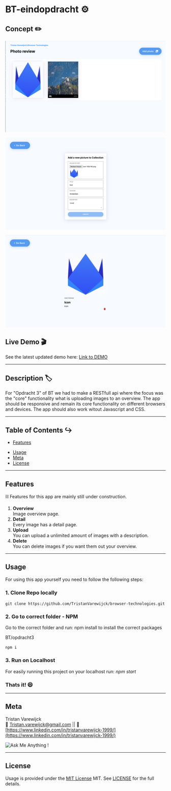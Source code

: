 # BT-eindopdracht :gear:

## Concept :pencil2:

![overview](https://github.com/TristanVarewijck/browser-technologies/blob/main/BT/opdracht3/public/images/readme/overview.png)

![form](https://github.com/TristanVarewijck/browser-technologies/blob/main/BT/opdracht3/public/images/readme/form.png)

![detail](https://github.com/TristanVarewijck/browser-technologies/blob/main/BT/opdracht3/public/images/readme/detail.png)

## Live Demo :clapper:

See the latest updated demo here:
[Link to DEMO](https://frozen-badlands-78278.herokuapp.com/)

---

## Description :label:

For "Opdracht 3" of BT we had to make a RESTfull api where the focus was the "core" functionality what is uploading images to an overview. The app should be responsive and remain its core functionality on different browsers and devices. The app should also work witout Javascript and CSS.

---

## Table of Contents :arrow_right_hook:

- [Features](#features)
<!-- - [Activiy] (#activitydiagram) -->
- [Usage](#Usage)
- [Meta](#meta)
- [License](#license)

---

## Features

:chains: Features for this app are mainly still under construction.

1. **Overview** <br>
   Image overview page.
2. **Detail** <br>
   Every image has a detail page.
3. **Upload** <br>
   You can upload a unlimited amount of images with a description.
4. **Delete** <br>
   You can delete images if you want them out your overview.

---

<!-- ## Activity Diagram

Here you can see 2 activity diagrams on usual behaviours of the user of this app.

1. Default Diagram <br>
   <img src="https://github.com/TristanVarewijck/TechDefined/blob/main/assets/images/Default-flow.png" alt="default-flow" width="600px"/>

2. Search Diagram + (error) <br>
   <img src="https://github.com/TristanVarewijck/TechDefined/blob/main/assets/images/Search-flow.png" alt="search-flow" width="600px"/> -->

## Usage

For using this app yourself you need to follow the following steps:

### 1. Clone Repo locally

```
git clone https://github.com/TristanVarewijck/browser-technologies.git
```

### 2. Go to correct folder - NPM

Go to the correct folder and run: npm install to install the correct packages

BT/opdracht3

```
npm i
```

### 3. Run on Localhost

For easily running this project on your localhost run: _npm start_ <br>

### Thats it! :smile:

---

## Meta

Tristan Varewijck <br>
:email: [Tristan.varewijck@gmail.com](Tristan.varewijck@gmail.com) ||
:large_blue_diamond: [https://www.linkedin.com/in/tristanvarewijck-1999/](https://www.linkedin.com/in/tristanvarewijck-1999/)

![Ask Me Anything !](https://img.shields.io/badge/Ask%20me-anything-1abc9c.svg)

---

## License

Usage is provided under the [MIT License](https://github.com/git/git-scm.com/blob/master/MIT-LICENSE.txt) MIT. See [LICENSE](https://github.com/TristanVarewijck/browser-technologies/BT/opdracht3/blob/master/LICENSE) for the full details.

<!-- Here are some hints for your project! -->

<!-- Start out with a title and a description -->

<!-- Add a nice image here at the end of the week, showing off your shiny frontend 📸 -->

<!-- Add a link to your live demo in Github Pages 🌐-->

<!-- replace the code in the /docs folder with your own, so you can showcase your work with GitHub Pages 🌍 -->

<!-- Maybe a table of contents here? 📚 -->

<!-- ☝️ replace this description with a description of your own work -->

<!-- How about a section that describes how to install this project? 🤓 -->

<!-- ...but how does one use this project? What are its features 🤔 -->

<!-- ...you should implement an explanation of client- server rendering choices 🍽 -->

<!-- ...and an activity diagram including the Service Worker 📈 -->

<!-- This would be a good place for a list of enhancements to optimize the critical render path implemented your app  -->

<!-- Maybe a checklist of done stuff and stuff still on your wishlist? ✅ -->

<!-- We all stand on the shoulders of giants, please link all the sources you used in to create this project. -->

<!-- How about a license here? When in doubt use GNU GPL v3. 📜  -->
